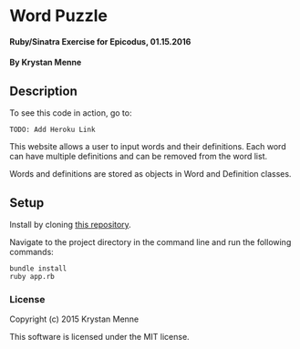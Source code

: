 # Word Puzzle

#### Ruby/Sinatra Exercise for Epicodus, 01.15.2016

#### By Krystan Menne

## Description

To see this code in action, go to:

`TODO: Add Heroku Link`

This website allows a user to input words and their definitions. Each word can have multiple definitions and can be removed from the word list.

Words and definitions are stored as objects in Word and Definition classes.

## Setup

Install by cloning [this repository](https://github.com/gitKrystan/ruby-word-definition.git).

Navigate to the project directory in the command line and run the following commands:

```
bundle install
ruby app.rb
```

### License

Copyright (c) 2015 Krystan Menne

This software is licensed under the MIT license.
